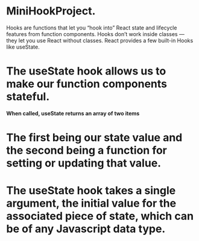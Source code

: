 # MiniHookProject.

Hooks are functions that let you “hook into” React state and lifecycle features from function components.
Hooks don’t work inside classes — they let you use React without classes. React provides a few built-in Hooks like useState. 
# The useState hook allows us to make our function components stateful.  

**When called, useState returns an array of two items** 
# The first being our state value and the second being a function for setting or updating that value. 
# The useState hook takes a single argument, the initial value for the associated piece of state, which can be of any Javascript data type.
